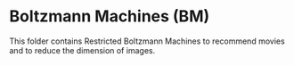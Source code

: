 # Boltzmann Machines (BM)
This folder contains Restricted Boltzmann Machines to recommend movies and to reduce the dimension of images.